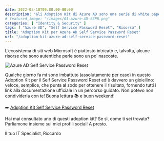 ```yaml
---
date: 2022-03-18T09:00:00-00:00
description: "Gli Adoption Kit di Azure AD sono una serie di white paper dove si affronta in maniera sintetica come implementare una certa feature."
# featured_image: "/images/01-Azure-AD-SSPR.png"
categories: [ "Identity & Security" ]
tags: [ "Azure AD", "Self Service Password Reset", "Risorsa" ]
title: "Adoption Kit per Azure AD Self Service Password Reset"
url: "/adoption-kit-azure-ad-self-service-password-reset"
---
```

L’ecosistema di siti web Microsoft è piuttosto intricato e, talvolta, alcune risorse che sono autentiche perle sono un po’ nascoste.

![Azure AD Self Service Password Reset](/images/01-Azure-AD-SSPR.png)

Qualche giorno fa mi sono imbattuto (assolutamente per caso) in questo Adoption Kit per il Self Service Password Reset ed è davvero un gioiellino: veloce, semplice, che punta al sodo per ottenere il risultato, fornendo tutti i link alla documentazione ufficiale in un percorso guidato. Non potevo non condividerla con te! Buona lettura 📚 e buon weekend!

➡️ [Adoption Kit Self Service Password Reset](./resources/SSPR.pdf)

Hai mai consultato uno di questi adoption kit? Se sì, come ti sei trovato? Parliamone insieme sui miei profili social! A presto.

Il tuo IT Specialist, Riccardo